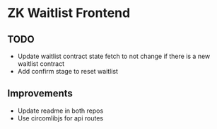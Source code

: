 # ZK Waitlist Frontend

## TODO

- Update waitlist contract state fetch to not change if there is a new waitlist contract
- Add confirm stage to reset waitlist

## Improvements
- Update readme in both repos
- Use circomlibjs for api routes
